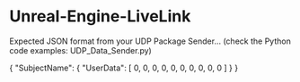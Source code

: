 # Unreal-Engine-LiveLink

Expected JSON format from your UDP Package Sender...
(check the Python code examples: UDP_Data_Sender.py) 

{
    "SubjectName": {
        "UserData": [
            0,
            0,
            0,
            0,
            0,
            0,
            0,
            0,
            0,
            0
        ]
    }
}

